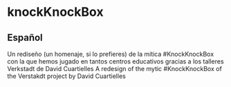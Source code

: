 # knockKnockBox
## Español
Un rediseño (un homenaje, si lo prefieres) de la mítica #KnockKnockBox con la que hemos jugado en tantos centros educativos gracias a los talleres Verkstadt de David Cuartielles
A redesign of the mytic #KnockKnockBox of the Verstakdt project by David Cuartielles
